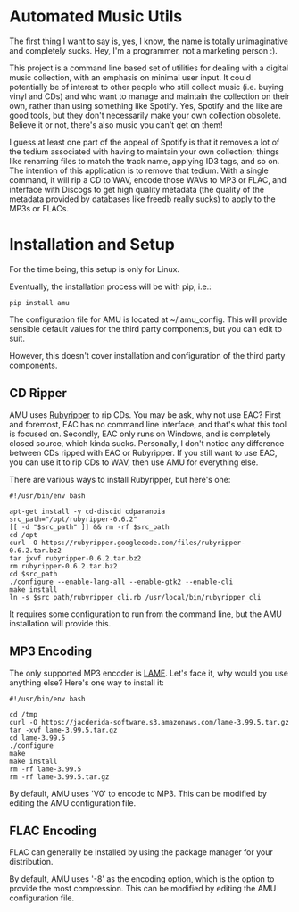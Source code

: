 Automated Music Utils
=====================

The first thing I want to say is, yes, I know, the name is totally unimaginative and completely sucks. Hey, I'm a programmer, not a marketing person :).

This project is a command line based set of utilities for dealing with a digital music collection, with an emphasis on minimal user input. It could potentially be of interest to other people who still collect music (i.e. buying vinyl and CDs) and who want to manage and maintain the collection on their own, rather than using something like Spotify. Yes, Spotify and the like are good tools, but they don't necessarily make your own collection obsolete. Believe it or not, there's also music you can't get on them!

I guess at least one part of the appeal of Spotify is that it removes a lot of the tedium associated with having to maintain your own collection; things like renaming files to match the track name, applying ID3 tags, and so on. The intention of this application is to remove that tedium. With a single command, it will rip a CD to WAV, encode those WAVs to MP3 or FLAC, and interface with Discogs to get high quality metadata (the quality of the metadata provided by databases like freedb really sucks) to apply to the MP3s or FLACs.

Installation and Setup
======================
For the time being, this setup is only for Linux.

Eventually, the installation process will be with pip, i.e.:
```
pip install amu
```

The configuration file for AMU is located at ~/.amu_config. This will provide sensible default values for the third party components, but you can edit to suit.

However, this doesn't cover installation and configuration of the third party components.

CD Ripper
---------
AMU uses [Rubyripper](http://wiki.hydrogenaud.io/index.php?title=Rubyripper) to rip CDs. You may be ask, why not use EAC? First and foremost, EAC has no command line interface, and that's what this tool is focused on. Secondly, EAC only runs on Windows, and is completely closed source, which kinda sucks. Personally, I don't notice any difference between CDs ripped with EAC or Rubyripper. If you still want to use EAC, you can use it to rip CDs to WAV, then use AMU for everything else.

There are various ways to install Rubyripper, but here's one:
```shell
#!/usr/bin/env bash

apt-get install -y cd-discid cdparanoia
src_path="/opt/rubyripper-0.6.2"
[[ -d "$src_path" ]] && rm -rf $src_path
cd /opt
curl -O https://rubyripper.googlecode.com/files/rubyripper-0.6.2.tar.bz2
tar jxvf rubyripper-0.6.2.tar.bz2
rm rubyripper-0.6.2.tar.bz2
cd $src_path
./configure --enable-lang-all --enable-gtk2 --enable-cli
make install
ln -s $src_path/rubyripper_cli.rb /usr/local/bin/rubyripper_cli
```

It requires some configuration to run from the command line, but the AMU installation will provide this.

MP3 Encoding
------------
The only supported MP3 encoder is [LAME](http://lame.sourceforge.net/). Let's face it, why would you use anything else? Here's one way to install it:

```
#!/usr/bin/env bash

cd /tmp
curl -O https://jacderida-software.s3.amazonaws.com/lame-3.99.5.tar.gz
tar -xvf lame-3.99.5.tar.gz
cd lame-3.99.5
./configure
make
make install
rm -rf lame-3.99.5
rm -rf lame-3.99.5.tar.gz
```

By default, AMU uses 'V0' to encode to MP3. This can be modified by editing the AMU configuration file.

FLAC Encoding
-------------
FLAC can generally be installed by using the package manager for your distribution.

By default, AMU uses '-8' as the encoding option, which is the option to provide the most compression. This can be modified by editing the AMU configuration file.
